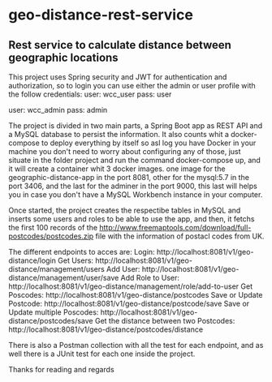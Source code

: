 # geo-distance-rest-service
## Rest service to calculate distance between geographic locations

This project uses Spring security and JWT for authentication and authorization, so to login you can use either the admin or user profile with the follow credentials:
user: wcc_user
pass: user

user: wcc_admin
pass: admin

The project is divided in two main parts, a Spring Boot app as REST API and a MySQL database to persist the information. It also counts whit a docker-compose to deploy everything by itself so asl log you have Docker in your machine you don't need to worry about configuring any of those, just situate in the folder project and run the command docker-compose up, and it will create a container whit 3 docker images. one image for the geographic-distance-app in the port 8081, other for the mysql:5.7 in the port 3406, and the last for the adminer in the port 9000, this last will helps you in case you don't have a MySQL Workbench instance in your computer.

Once started, the project creates the respectibe tables in MySQL and inserts some users and roles to be able to use the app, and then, it fetchs the first 100 records of the http://www.freemaptools.com/download/full-postcodes/postcodes.zip file with the information of postacl codes from UK.

The different endpoints to acces are:
Login: http://localhost:8081/v1/geo-distance/login
Get Users: http://localhost:8081/v1/geo-distance/management/users
Add User: http://localhost:8081/v1/geo-distance/management/user/save
Add Role to User: http://localhost:8081/v1/geo-distance/management/role/add-to-user
Get Poscodes: http://localhost:8081/v1/geo-distance/postcodes
Save or Update Postcode: http://localhost:8081/v1/geo-distance/postcode/save
Save or Update multiple Poscodes: http://localhost:8081/v1/geo-distance/postcodes/save
Get the distance between two Postcodes: http://localhost:8081/v1/geo-distance/postcodes/distance

There is also a Postman collection with all the test for each endpoint, and as well there is a JUnit test for each one inside the project.

Thanks for reading and regards
